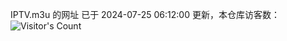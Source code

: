 IPTV.m3u 的网址 已于 2024-07-25 06:12:00 更新，本仓库访客数：![Visitor's Count](https://profile-counter.glitch.me/hero1898_tv/count.svg)
